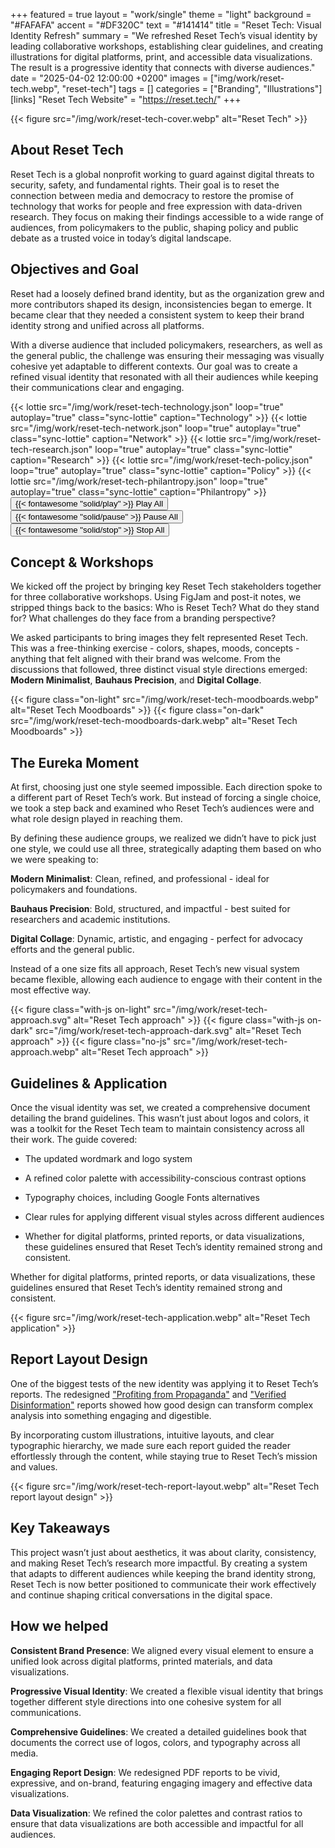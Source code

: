 +++
featured = true
layout = "work/single"
theme = "light"
background = "#FAFAFA"
accent = "#DF320C"
text = "#141414"
title = "Reset Tech: Visual Identity Refresh"
summary = "We refreshed Reset Tech’s visual identity by leading collaborative workshops, establishing clear guidelines, and creating illustrations for digital platforms, print, and accessible data visualizations. The result is a progressive identity that connects with diverse audiences."
date = "2025-04-02 12:00:00 +0200"
images = ["img/work/reset-tech.webp", "reset-tech"]
tags = []
categories = ["Branding", "Illustrations"]
[links]
    "Reset Tech Website" = "https://reset.tech/"
+++

{{< figure src="/img/work/reset-tech-cover.webp" alt="Reset Tech" >}}

## About Reset Tech

Reset Tech is a global nonprofit working to guard against digital threats to security, safety, and fundamental rights. Their goal is to reset the connection between media and democracy to restore the promise of technology that works for people and free expression with data-driven research. They focus on making their findings accessible to a wide range of audiences, from policymakers to the public, shaping policy and public debate as a trusted voice in today’s digital landscape.

## Objectives and Goal

Reset had a loosely defined brand identity, but as the organization grew and more contributors shaped its design, inconsistencies began to emerge. It became clear that they needed a consistent system to keep their brand identity strong and unified across all platforms.

With a diverse audience that included policymakers, researchers,  as well as the general public, the challenge was ensuring their messaging was visually cohesive yet adaptable to different contexts. Our goal was to create a refined visual identity that resonated with all their audiences while keeping their communications clear and engaging.

<div class="row justify-content-start justify-content-xl-between gap-2 my-4">
{{< lottie src="/img/work/reset-tech-technology.json" loop="true" autoplay="true" class="sync-lottie" caption="Technology" >}}
{{< lottie src="/img/work/reset-tech-network.json" loop="true" autoplay="true" class="sync-lottie" caption="Network" >}}
{{< lottie src="/img/work/reset-tech-research.json" loop="true" autoplay="true" class="sync-lottie" caption="Research" >}}
{{< lottie src="/img/work/reset-tech-policy.json" loop="true" autoplay="true" class="sync-lottie" caption="Policy" >}}
{{< lottie src="/img/work/reset-tech-philantropy.json" loop="true" autoplay="true" class="sync-lottie" caption="Philantropy" >}}
</div>

<div class="text-center my-3">
<button class="player me-2" id="playAll">{{< fontawesome "solid/play" >}} Play All</button>
<button class="player me-2" id="pauseAll">{{< fontawesome "solid/pause" >}} Pause All</button>
<button class="player" id="stopAll">{{< fontawesome "solid/stop" >}} Stop All</button>
</div>

## Concept & Workshops

We kicked off the project by bringing key Reset Tech stakeholders together for three collaborative workshops. Using FigJam and post-it notes, we stripped things back to the basics: Who is Reset Tech? What do they stand for? What challenges do they face from a branding perspective?

We asked participants to bring images they felt represented Reset Tech. This was a free-thinking exercise - colors, shapes, moods, concepts - anything that felt aligned with their brand was welcome. From the discussions that followed, three distinct visual style directions emerged: **Modern Minimalist**, **Bauhaus Precision**, and **Digital Collage**.

{{< figure class="on-light" src="/img/work/reset-tech-moodboards.webp" alt="Reset Tech Moodboards" >}}
{{< figure class="on-dark" src="/img/work/reset-tech-moodboards-dark.webp" alt="Reset Tech Moodboards" >}}

## The Eureka Moment

At first, choosing just one style seemed impossible. Each direction spoke to a different part of Reset Tech’s work. But instead of forcing a single choice, we took a step back and examined who Reset Tech’s audiences were and what role design played in reaching them.

By defining these audience groups, we realized we didn’t have to pick just one style, we could use all three, strategically adapting them based on who we were speaking to:

**Modern Minimalist**: Clean, refined, and professional - ideal for policymakers and foundations.

**Bauhaus Precision**: Bold, structured, and impactful - best suited for researchers and academic institutions.

**Digital Collage**: Dynamic, artistic, and engaging - perfect for advocacy efforts and the general public.

Instead of a one size fits all approach, Reset Tech’s new visual system became flexible, allowing each audience to engage with their content in the most effective way.

{{< figure class="with-js on-light" src="/img/work/reset-tech-approach.svg" alt="Reset Tech approach" >}}
{{< figure class="with-js on-dark" src="/img/work/reset-tech-approach-dark.svg" alt="Reset Tech approach" >}}
{{< figure class="no-js" src="/img/work/reset-tech-approach.webp" alt="Reset Tech approach" >}}

## Guidelines & Application

Once the visual identity was set, we created a comprehensive document detailing the brand guidelines. This wasn’t just about logos and colors, it was a toolkit for the Reset Tech team to maintain consistency across all their work. The guide covered:

- The updated wordmark and logo system

- A refined color palette with accessibility-conscious contrast options

- Typography choices, including Google Fonts alternatives

- Clear rules for applying different visual styles across different audiences

- Whether for digital platforms, printed reports, or data visualizations, these guidelines ensured that Reset Tech’s identity remained strong and consistent.

Whether for digital platforms, printed reports, or data visualizations, these guidelines ensured that Reset Tech’s identity remained strong and consistent.

{{< figure src="/img/work/reset-tech-application.webp" alt="Reset Tech application" >}}

## Report Layout Design

One of the biggest tests of the new identity was applying it to Reset Tech’s reports. The redesigned ["Profiting from Propaganda"](https://www.reset.tech/resources/profiting-from-propaganda/) and ["Verified Disinformation"](https://www.reset.tech/resources/verified-disinformation-research-report/) reports showed how good design can transform complex analysis into something engaging and digestible.

By incorporating custom illustrations, intuitive layouts, and clear typographic hierarchy, we made sure each report guided the reader effortlessly through the content, while staying true to Reset Tech’s mission and values.

{{< figure src="/img/work/reset-tech-report-layout.webp" alt="Reset Tech report layout design" >}}

## Key Takeaways

This project wasn’t just about aesthetics, it was about clarity, consistency, and making Reset Tech’s research more impactful. By creating a system that adapts to different audiences while keeping the brand identity strong, Reset Tech is now better positioned to communicate their work effectively and continue shaping critical conversations in the digital space.

## How we helped

**Consistent Brand Presence**: We aligned every visual element to ensure a unified look across digital platforms, printed materials, and data visualizations.

**Progressive Visual Identity**: We created a flexible visual identity that brings together different style directions into one cohesive system for all communications.

**Comprehensive Guidelines**: We created a detailed guidelines book that documents the correct use of logos, colors, and typography across all media.

**Engaging Report Design**: We redesigned PDF reports to be vivid, expressive, and on-brand, featuring engaging imagery and effective data visualizations.

**Data Visualization**: We refined the color palettes and contrast ratios to ensure that data visualizations are both accessible and impactful for all audiences.
